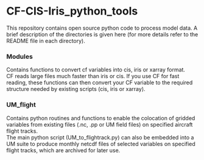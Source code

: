 # CF-CIS-Iris_python_tools

This repository contains open source python code to process model data. A brief description of the directories is given here (for more details refer to the README file in each directory).

### Modules

Contains functions to convert cf variables into cis, iris or xarray format.  
CF reads large files much faster than iris or cis. If you use CF for fast reading, these functions can then convert your CF variable to the required structure needed by existing scripts (cis, iris or xarray).

### UM_flight

Contains python routines and functions to enable the colocation of gridded variables from existing files (.nc, .pp or UM field files) on specified aircraft flight tracks.  
The main python script (UM_to_flightrack.py) can also be embedded into a UM suite to produce monthly netcdf files of selected variables on specified flight tracks, which are archived for later use.  
